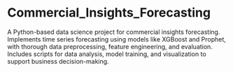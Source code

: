 # Commercial_Insights_Forecasting
A Python-based data science project for commercial insights forecasting. Implements time series forecasting using models like XGBoost and Prophet, with thorough data preprocessing, feature engineering, and evaluation. Includes scripts for data analysis, model training, and visualization to support business decision-making.
